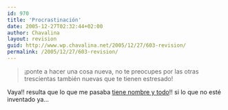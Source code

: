 ```yaml
---
id: 970
title: 'Procrastinación'
date: 2005-12-27T02:32:44+02:00
author: Chavalina
layout: revision
guid: http://www.wp.chavalina.net/2005/12/27/603-revision/
permalink: /2005/12/27/603-revision/
---
```

> ¡ponte a hacer una cosa nueva, no te preocupes por las otras trescientas también nuevas que te tienen estresado!

Vaya!! resulta que lo que me pasaba <a href="http://www.microsiervos.com/archivo/mundoreal/procrastinacion.html" target="_blank">tiene nombre y todo</a>!! si lo que no esté inventado ya…